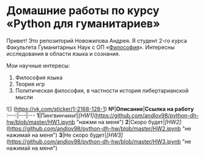 # Домашние работы по курсу «Python для гуманитариев»
Привет! Это репозиторий Новожилова Андрея. Я студент 2-го курса Факультета Гуманитарных Наук с ОП «[Философия](https://www.hse.ru/ba/phil/ "нажми на меня")». Интересны исследования в области языка и сознания.

Мои научные интересы:
1. Философия языка
2. Теория игр
3. Политическая философия, в частности история либертарианской мысли

![] (https://vk.com/sticker/1-2168-128-1)
**№**|**Описание**|**Ссылка на работу**
:---:|---|---
**1**|Пингвинчики!|*[HW1]*(https://github.com/andlov98/python-dh-hw/blob/master/HW1.ipynb "нажми на меня")
**2**|Скоро будет|*[HW2]*(https://github.com/andlov98/python-dh-hw/blob/master/HW2.ipynb "не нажимай на меня")
**3**|Не скоро будет|*[HW3]*(https://github.com/andlov98/python-dh-hw/blob/master/HW3.ipynb "не нажимай на меня")
